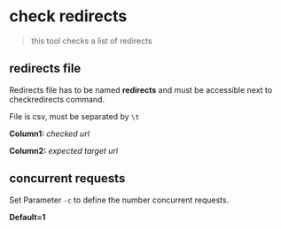 # check redirects
> this tool checks a list of redirects


## redirects file
Redirects file has to be named **redirects** and must be accessible next to checkredirects command.

File is csv, must be separated by ```\t```

**Column1:** *checked url*

**Column2:** *expected target url*


## concurrent requests
Set Parameter ```-c``` to define the number concurrent requests.

**Default=1**
